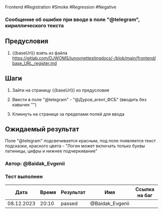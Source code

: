 Frontend #Registration #Smoke #Regression #Negative

### Сообщение об ошибке при вводе в поле "@telegram", кириллического текста

## Предусловия

1. {{baseUrl}} взять из файла https://gitlab.com/DJWOMS/junovnettestingdocs/-/blob/main/frontend/base_URL_register.md

## Шаги

1. Зайти на страницу {{baseUrl}} из предусловия

2. Ввести в поле "@telegram" - "@Дуров_агент_ФСБ" (вводить без кавычек "")

3. Кликнуть на странице за пределами полей для ввода

## Ожидаемый результат

Поле "@telegram" подсвечивается красным, под поле появляется текст подсказки, красного цвета - "Логин может включать только буквы латиницы, цифры и нижнее подчеркивание"

### Автор: @Baidak_Evgenii

### Тест выполнен
|     Дата    | Время | Результат   |   Имя  | Cсылка на баг  |
|     ---     |  ---  |    ---      |   ---  |      ---       |
|  08.12.2023 | 20:10 |   passed    | @Baidak_Evgenii |       |
